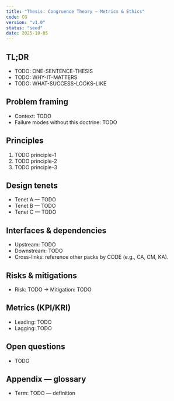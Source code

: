 ```yaml
---
title: "Thesis: Congruence Theory — Metrics & Ethics"
code: CG
version: "v1.0"
status: "seed"
date: 2025-10-05
---
```


## TL;DR
- TODO: ONE-SENTENCE-THESIS
- TODO: WHY-IT-MATTERS
- TODO: WHAT-SUCCESS-LOOKS-LIKE

## Problem framing
- Context: TODO
- Failure modes without this doctrine: TODO

## Principles
1. TODO principle-1
2. TODO principle-2
3. TODO principle-3

## Design tenets
- Tenet A — TODO
- Tenet B — TODO
- Tenet C — TODO

## Interfaces & dependencies
- Upstream: TODO
- Downstream: TODO
- Cross-links: reference other packs by CODE (e.g., CA, CM, KA).

## Risks & mitigations
- Risk: TODO → Mitigation: TODO

## Metrics (KPI/KRI)
- Leading: TODO
- Lagging: TODO

## Open questions
- TODO

## Appendix — glossary
- Term: TODO — definition

